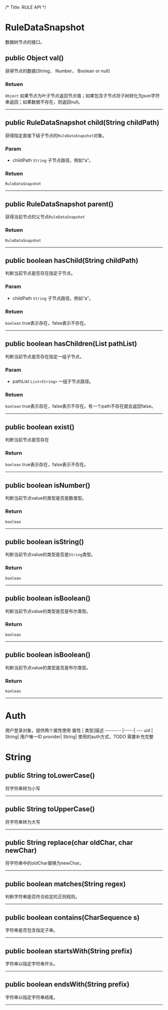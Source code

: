 /*
Title: RULE API
*/

# RuleDataSnapshot
数据树节点的接口。

## public Object val()
获得节点的数据(String， Number， Boolean or null)

### Retuen
`Object` 如果节点为叶子节点返回节点值；如果包含子节点将子树转化为json字符串返回；如果数据不存在，则返回null。

---
## public RuleDataSnapshot child(String childPath) 
获得指定直接下级子节点的`RuleDataSnapshot`对象。

### Param 
* childPath `String`
子节点路径，例如“a”。

### Retuen
`RuleDataSnapshot`

---

## public RuleDataSnapshot parent() 
获得当前节点的父节点`RuleDataSnapshot`

### Retuen
`RuleDataSnapshot`

---

## public boolean hasChild(String childPath)
判断当前节点是否存在指定子节点。

### Param
* childPath `String`
子节点路径，例如“a”。

### Retuen
`boolean` true表示存在，false表示不存在。

---

## public boolean hasChildren(List pathList)
判断当前节点是否存在指定一组子节点。


### Param
* pathList `List<String>`
一组子节点路径。

### Retuen
`boolean` true表示存在，false表示不存在。有一个path不存在就会返回false。

---

## public boolean exist() 
判断当前节点是否存在

### Return
`boolean` true表示存在，false表示不存在。

----

## public boolean isNumber()
判断当前节点value的类型是否是数值型。

### Return
`boolean` 

----

## public boolean isString()
判断当前节点value的类型是否是`String`类型。

### Return
`boolean` 

----

## public boolean isBoolean()
判断当前节点value的类型是否是布尔类型。

### Return
`boolean` 

----

## public boolean isBoolean()
判断当前节点value的类型是否是布尔类型。

### Return
`boolean` 

----

# Auth
用户登录对象，提供两个属性使用
属性     | 类型|描述
-------- |-----| ---
uid | String| 用户唯一ID
provider| String| 使用的auth方式，TODO 需要补充完整 



# String

##  public String toLowerCase() 
将字符串转为小写

---
##  public String toUpperCase()
将字符串转为大写

---

## public String replace(char oldChar, char newChar) 
将字符串中的oldChar替换为newChar。

---

## public boolean matches(String regex)
判断字符串是否符合给定的正则规则。

---
## public boolean contains(CharSequence s)
字符串是否包含指定子串。

---
## public boolean startsWith(String prefix)
字符串以指定字符串开头。

---
## public boolean endsWith(String prefix)
字符串以指定字符串结尾。

---

